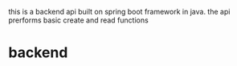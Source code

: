 this is a backend api built on spring boot framework in java. the api prerforms basic create and read functions 
# backend

